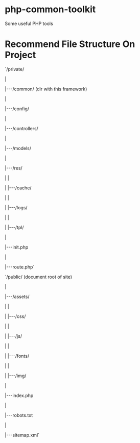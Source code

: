 # php-common-toolkit
Some useful PHP tools

# Recommend File Structure On Project

`/private/

 |
 
 |---/common/ (dir with this framework)
 
 |
 
 |---/config/
 
 |
 
 |---/controllers/
 
 |
 
 |---/models/
 
 |
 
 |---/res/
 
 |    |
 
 |    |---/cache/
 
 |    |
 
 |    |---/logs/
 
 |    |
 
 |    |---/tpl/
 
 |
 
 |---init.php
 
 |
 
 |---route.php`

`/public/ (document root of site)
 
 |
 
 |---/assets/
 
 |    |
 
 |    |---/css/
 
 |    |
 
 |    |---/js/
 
 |    |
 
 |    |---/fonts/
 
 |    |
 
 |    |---/img/
 
 |
 
 |---index.php
 
 |
 
 |---robots.txt
 
 |
 
 |---sitemap.xml`
